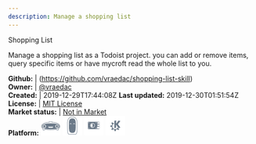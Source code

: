 ```yaml
---
description: Manage a shopping list
---
```

Shopping List

Manage a shopping list as a Todoist project.  you can add or remove items, query specific items or have mycroft read the whole list to you.

**Github:** | (https://github.com/vraedac/shopping-list-skill)  
**Owner:** | [@vraedac](https://github.com/vraedac)  
**Created:** | 2019-12-29T17:44:08Z  **Last updated:** 2019-12-30T01:51:54Z  
**License:** | [MIT License](https://api.github.com/licenses/mit)  
**Market status:** | [Not in Market](https://market.mycroft.ai/skill/)  
**Platform:**   ![](.gitbook/assets/mark-1-icon.png)  ![](.gitbook/assets/mark-2-icon.png)  ![](.gitbook/assets/picroft-icon.png)  ![](.gitbook/assets/kde.png)   
